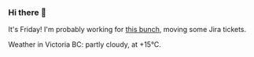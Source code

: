 ### Hi there :wave:

It's Friday! I'm probably working for [this bunch](https://github.com/kohofinancial), moving some Jira tickets.

Weather in Victoria BC: partly cloudy, at +15°C.
